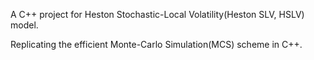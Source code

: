 A C++ project for Heston Stochastic-Local Volatility(Heston SLV, HSLV) model.

Replicating the efficient Monte-Carlo Simulation(MCS) scheme in C++.

